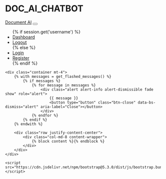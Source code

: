 # DOC_AI_CHATBOT

<!DOCTYPE html>
<html lang="en">
<head>
    <meta charset="UTF-8">
    <meta name="viewport" content="width=device-width, initial-scale=1.0">
    <title>{% block title %}Document AI{% endblock %}</title>
    <link href="https://cdn.jsdelivr.net/npm/bootstrap@5.3.0/dist/css/bootstrap.min.css" rel="stylesheet">
    <link href="{{ url_for('static', filename='css/styles.css') }}" rel="stylesheet">
</head>
<body>
    <nav class="navbar navbar-expand-lg navbar-dark bg-dark">
        <div class="container">
            <a class="navbar-brand" href="{{ url_for('index') }}">Document AI</a>
            <button class="navbar-toggler" type="button" data-bs-toggle="collapse" data-bs-target="#navbarNav" aria-controls="navbarNav" aria-expanded="false" aria-label="Toggle navigation">
                <span class="navbar-toggler-icon"></span>
            </button>
            <div class="collapse navbar-collapse" id="navbarNav">
                <ul class="navbar-nav ms-auto">
                    {% if session.get('username') %}
                    <li class="nav-item">
                        <a class="nav-link" href="{{ url_for('dashboard') }}">Dashboard</a>
                    </li>
                    <li class="nav-item">
                        <a class="nav-link" href="{{ url_for('logout') }}">Logout</a>
                    </li>
                    {% else %}
                    <li class="nav-item">
                        <a class="nav-link" href="{{ url_for('login') }}">Login</a>
                    </li>
                    <li class="nav-item">
                        <a class="nav-link" href="{{ url_for('register') }}">Register</a>
                    </li>
                    {% endif %}
                </ul>
            </div>
        </div>
    </nav>

    <div class="container mt-4">
        {% with messages = get_flashed_messages() %}
            {% if messages %}
                {% for message in messages %}
                    <div class="alert alert-info alert-dismissible fade show" role="alert">
                        {{ message }}
                        <button type="button" class="btn-close" data-bs-dismiss="alert" aria-label="Close"></button>
                    </div>
                {% endfor %}
            {% endif %}
        {% endwith %}
        
        <div class="row justify-content-center">
            <div class="col-md-8 content-wrapper">
                {% block content %}{% endblock %}
            </div>
        </div>
    </div>

    <script src="https://cdn.jsdelivr.net/npm/bootstrap@5.3.0/dist/js/bootstrap.bundle.min.js"></script>
</body>
</html>
 
